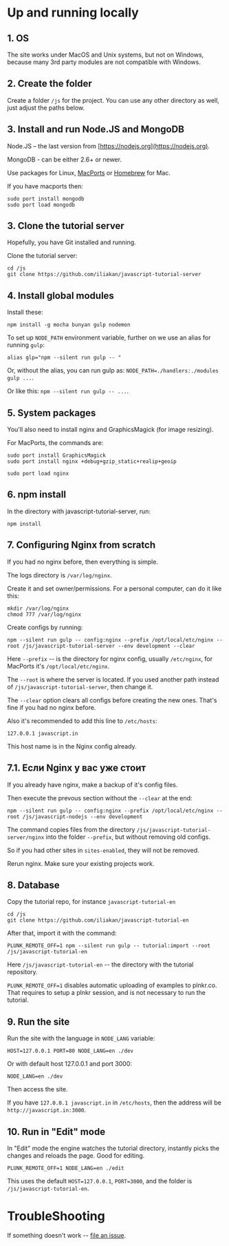 
# Up and running locally

## 1. OS

The site works under MacOS and Unix systems, but not on Windows, because many 3rd party modules are not compatible with Windows.

## 2. Create the folder

Create a folder `/js` for the project. You can use any other directory as well, just adjust the paths below.

## 3. Install and run Node.JS and MongoDB

Node.JS – the last version from [https://nodejs.org](https://nodejs.org).

MongoDB - can be either 2.6+ or newer.

Use packages for Linux, [MacPorts](http://www.macports.org/install.php) or [Homebrew](http://brew.sh) for Mac.

If you have macports then:
```
sudo port install mongodb
sudo port load mongodb
```

## 3. Clone the tutorial server

Hopefully, you have Git installed and running.

Clone the tutorial server:

```
cd /js
git clone https://github.com/iliakan/javascript-tutorial-server
```

## 4. Install global modules

Install these:

```
npm install -g mocha bunyan gulp nodemon
```

To set up `NODE_PATH` environment variable, further on we use an alias for running `gulp`:

```
alias glp="npm --silent run gulp -- "
```

Or, without the alias, you can run gulp as: `NODE_PATH=./handlers:./modules gulp ...`.

Or like this: `npm --silent run gulp -- ...`.

## 5. System packages

You'll also need to install nginx and GraphicsMagick (for image resizing).

For MacPorts, the commands are:

```
sudo port install GraphicsMagick
sudo port install nginx +debug+gzip_static+realip+geoip

sudo port load nginx
```

## 6. npm install

In the directory with javascript-tutorial-server, run:

```
npm install
```

## 7. Configuring Nginx from scratch

If you had no nginx before, then everything is simple.

The logs directory is `/var/log/nginx`.

Create it and set owner/permissions. For a personal computer, can do it like this:

```
mkdir /var/log/nginx
chmod 777 /var/log/nginx
```

Create configs by running:
```
npm --silent run gulp -- config:nginx --prefix /opt/local/etc/nginx --root /js/javascript-tutorial-server --env development --clear
```

Here `--prefix` -- is the directory for nginx config, usually `/etc/nginx`, for MacPorts it's `/opt/local/etc/nginx`.

The `--root` is where the server is located. If you used another path instead of `/js/javascript-tutorial-server`, then change it.

The `--clear` option clears all configs before creating the new ones. That's fine if you had no nginx before.

Also it's recommended to add this line to `/etc/hosts`:
```
127.0.0.1 javascript.in
```

This host name is in the Nginx config already.

## 7.1. Если Nginx у вас уже стоит

If you already have nginx, make a backup of it's config files.

Then execute the prevous section without the `--clear` at the end:

```
npm --silent run gulp -- config:nginx --prefix /opt/local/etc/nginx --root /js/javascript-nodejs --env development
```

The command copies files from the directory `/js/javascript-tutorial-server/nginx` into the folder `--prefix`, but without removing old configs.

So if you had other sites in `sites-enabled`, they will not be removed.

Rerun nginx. Make sure your existing projects work.

## 8. Database

Copy the tutorial repo, for instance `javascript-tutorial-en`

```
cd /js
git clone https://github.com/iliakan/javascript-tutorial-en
```

After that, import it with the command:
```
PLUNK_REMOTE_OFF=1 npm --silent run gulp -- tutorial:import --root /js/javascript-tutorial-en
```

Here `/js/javascript-tutorial-en` -- the directory with the tutorial repository.

`PLUNK_REMOTE_OFF=1` disables automatic uploading of examples to plnkr.co.
That requires to setup a plnkr session, and is not necessary to run the tutorial.

## 9. Run the site

Run the site with the language in `NODE_LANG` variable:
```
HOST=127.0.0.1 PORT=80 NODE_LANG=en ./dev
```

Or with default host 127.0.0.1 and port 3000:

```
NODE_LANG=en ./dev
```

Then access the site.

If you have `127.0.0.1 javascript.in` in `/etc/hosts`, then the address will be `http://javascript.in:3000`.

## 10. Run in "Edit" mode

In "Edit" mode the engine watches the tutorial directory, instantly picks the changes and reloads the page. Good for editing.

```
PLUNK_REMOTE_OFF=1 NODE_LANG=en ./edit
```

This uses the default `HOST=127.0.0.1`, `PORT=3000`, and the folder is `/js/javascript-tutorial-en`.


# TroubleShooting

If something doesn't work -- [file an issue](https://github.com/iliakan/javascript-tutorial-server/issues/new).

